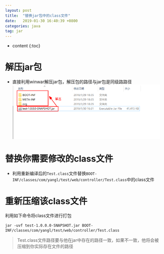 ```yaml
---
layout: post
title:  "替换jar包中的class文件"
date:   2019-01-30 16:40:39 +0800
categories: java
tag: jar
---
```


* content
{:toc}

# 解压jar包 #

- 直接利用winwar解压jar包，解压包的路径与jar包是同级路路径
![png](/images/2019-01/2019-01-30-java-jar-class/TL20190130165319.png)


# 替换你需要修改的class文件 #

- 利用重新编译后的`Test.class`文件替换`BOOT-INF/classes/com/yangl/test/web/controller/Test.class`中的class文件

# 重新压缩该class文件 #

利用如下命令将class文件进行打包

    jar -uvf test-1.0.0.0-SNAPSHOT.jar BOOT-INF/classes/com/yangl/test/web/controller/Test.class

> Test.class文件路径要与他在jar中存在的路径一致，如果不一致，他将会被压缩到你实际存在文件的路径